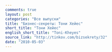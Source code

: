 ```yaml
---
comments: true
layout: post
categories: "Все выпуски"
title: "Бизнес-секреты: Тони Хейес"
short_title: "Тони Хейес"
english_short_title: "Toni-Kheyes"
source_link: "http://tinkov.com/bizsekrety/32"
date: "2010-05-03"
---
```

